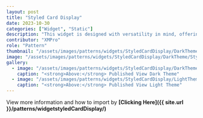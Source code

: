 ```yaml
---
layout: post
title: "Styled Card Display"
date: 2023-10-30
categories: ["Widget", "Static"]
description: "This widget is designed with versatility in mind, offering two distinct formats for presenting information."
contributor: "XMPro"
role: "Pattern"
thumbnail: "/assets/images/patterns/widgets/StyledCardDisplay/DarkTheme/StyledCardDisplayPublishedMode.png"
image: "/assets/images/patterns/widgets/StyledCardDisplay/DarkTheme/StyledCardDisplayPublishedMode.png"
gallery:
  - image: "/assets/images/patterns/widgets/StyledCardDisplay/DarkTheme/StyledCardDisplayPublishedMode.png"
    caption: "<strong>Above:</strong> Published View Dark Theme"
  - image: "/assets/images/patterns/widgets/StyledCardDisplay/LightTheme/StyledCardDisplayPublishedMode.png"
    caption: "<strong>Above:</strong> Published View Light Theme"
---
```


View more information and how to import by <strong>[Clicking Here]({{ site.url }}/patterns/widgetstyledCardDisplay/)</strong>